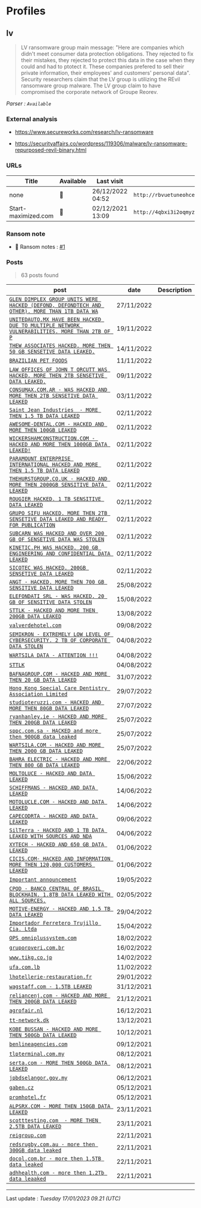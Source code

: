 # Profiles

## **lv**

> LV ransomware group main message: "Here are companies which didn't meet consumer data protection obligations. They rejected to fix their mistakes, they rejected to protect this data in the case when they could and had to ptotect it. These companies prefered to sell their private information, their employees' and customers' personal data". Security researchers claim that the LV group is utilizing the REvil ransomware group malware. The LV group claim to have compromised the corporate network of Groupe Reorev.

_Parser : `Available`_

### External analysis
- https://www.secureworks.com/research/lv-ransomware

- https://securityaffairs.co/wordpress/119306/malware/lv-ransomware-repurposed-revil-binary.html

### URLs
| Title | Available | Last visit | fqdn | Screenshot 
|---|---|---|---|---|
| none | 🔴 | 26/12/2022 04:52 | `http://rbvuetuneohce3ouxjlbxtimyyxokb4btncxjbo44fbgxqy7tskinwad.onion` | ❌ | 
| Start-maximized.com | 🔴 | 02/12/2021 13:09 | `http://4qbxi3i2oqmyzxsjg4fwe4aly3xkped52gq5orp6efpkeskvchqe27id.onion` | ❌ | 


### Ransom note
* 📝 Ransom notes :  <a href="/ransomware_notes/lv/lv.txt" target=_blank>#1</a> 

### Posts

> 63 posts found

| post | date | Description
|---|---|---|
| [`GLEN DIMPLEX GROUP UNITS WERE HACKED (DEFOND, DEFONDTECH AND OTHER). MORE THAN 1TB DATA WA`](https://google.com/search?q=GLEN+DIMPLEX+GROUP+UNITS+WERE+HACKED+%28DEFOND%2C+DEFONDTECH+AND+OTHER%29.+MORE+THAN+1TB+DATA+WA) | 27/11/2022 |   |
| [`UNITEDAUTO.MX HAVE BEEN HACKED DUE TO MULTIPLE NETWORK VULNERABILITIES. MORE THAN 2TB OF P`](https://google.com/search?q=UNITEDAUTO.MX+HAVE+BEEN+HACKED+DUE+TO+MULTIPLE+NETWORK+VULNERABILITIES.+MORE+THAN+2TB+OF+P) | 19/11/2022 |   |
| [`THEW ASSOCIATES HACKED. MORE THEN 50 GB SENSETIVE DATA LEAKED.`](https://google.com/search?q=THEW+ASSOCIATES+HACKED.+MORE+THEN+50+GB+SENSETIVE+DATA+LEAKED.) | 14/11/2022 |   |
| [`BRAZILIAN PET FOODS`](https://google.com/search?q=BRAZILIAN+PET+FOODS) | 11/11/2022 |   |
| [`LAW OFFICES OF JOHN T ORCUTT WAS HACKED. MORE THEN 2TB SENSETIVE DATA LEAKED.`](https://google.com/search?q=LAW+OFFICES+OF+JOHN+T+ORCUTT+WAS+HACKED.+MORE+THEN+2TB+SENSETIVE+DATA+LEAKED.) | 09/11/2022 |   |
| [`CONSUMAX.COM.AR - WAS HACKED AND MORE THEN 2TB SENSETIVE DATA LEAKED`](https://google.com/search?q=CONSUMAX.COM.AR+-+WAS+HACKED+AND+MORE+THEN+2TB+SENSETIVE+DATA+LEAKED) | 03/11/2022 |   |
| [`Saint Jean Industries  - MORE THEN 1.5 TB DATA LEAKED`](https://google.com/search?q=Saint+Jean+Industries++-+MORE+THEN+1.5+TB+DATA+LEAKED) | 02/11/2022 |   |
| [`AWESOME-DENTAL.COM - HACKED AND MORE THEN 100GB LEAKED`](https://google.com/search?q=AWESOME-DENTAL.COM+-+HACKED+AND+MORE+THEN+100GB+LEAKED) | 02/11/2022 |   |
| [`WICKERSHAMCONSTRUCTION.COM - HACKED AND MORE THEN 1000GB DATA LEAKED!`](https://google.com/search?q=WICKERSHAMCONSTRUCTION.COM+-+HACKED+AND+MORE+THEN+1000GB+DATA+LEAKED%21) | 02/11/2022 |   |
| [`PARAMOUNT ENTERPRISE INTERNATIONAL HACKED AND MORE THEN 1.5 TB DATA LEAKED`](https://google.com/search?q=PARAMOUNT+ENTERPRISE+INTERNATIONAL+HACKED+AND+MORE+THEN+1.5+TB+DATA+LEAKED) | 02/11/2022 |   |
| [`THEHURSTGROUP.CO.UK - HACKED AND MORE THEN 2000GB SENSITIVE DATA LEAKED`](https://google.com/search?q=THEHURSTGROUP.CO.UK+-+HACKED+AND+MORE+THEN+2000GB+SENSITIVE+DATA+LEAKED) | 02/11/2022 |   |
| [`ROUGIER HACKED. 1 TB SENSITIVE DATA LEAKED`](https://google.com/search?q=ROUGIER+HACKED.+1+TB+SENSITIVE+DATA+LEAKED) | 02/11/2022 |   |
| [`GRUPO SIFU HACKED. MORE THEN 2TB SENSETIVE DATA LEAKED AND READY FOR PUBLICATION`](https://google.com/search?q=GRUPO+SIFU+HACKED.+MORE+THEN+2TB+SENSETIVE+DATA+LEAKED+AND+READY+FOR+PUBLICATION) | 02/11/2022 |   |
| [`SUBCARN WAS HACKED AND OVER 200 GB OF SENSETIVE DATA WAS STOLEN`](https://google.com/search?q=SUBCARN+WAS+HACKED+AND+OVER+200+GB+OF+SENSETIVE+DATA+WAS+STOLEN) | 02/11/2022 |   |
| [`KINETIC.PH WAS HACKED. 200 GB ENGINEERING AND CONFIDENTIAL DATA LEAKED`](https://google.com/search?q=KINETIC.PH+WAS+HACKED.+200+GB+ENGINEERING+AND+CONFIDENTIAL+DATA+LEAKED) | 02/11/2022 |   |
| [`SICOTEC WAS HACKED. 200GB SENSETIVE DATA LEAKED`](https://google.com/search?q=SICOTEC+WAS+HACKED.+200GB+SENSETIVE+DATA+LEAKED) | 02/11/2022 |   |
| [`ANGT - HACKED. MORE THEN 700 GB SENSITIVE DATA LEAKED`](https://google.com/search?q=ANGT+-+HACKED.+MORE+THEN+700+GB+SENSITIVE+DATA+LEAKED) | 25/08/2022 |   |
| [`ELEFONDATI SRL - WAS HACKED. 20 GB OF SENSITIVE DATA STOLEN`](https://google.com/search?q=ELEFONDATI+SRL+-+WAS+HACKED.+20+GB+OF+SENSITIVE+DATA+STOLEN) | 15/08/2022 |   |
| [`STTLK - HACKED AND MORE THEN 200GB DATA LEAKED`](https://google.com/search?q=STTLK+-+HACKED+AND+MORE+THEN+200GB+DATA+LEAKED) | 13/08/2022 |   |
| [`valverdehotel.com`](https://google.com/search?q=valverdehotel.com) | 09/08/2022 |   |
| [`SEMIKRON - EXTREMELY LOW LEVEL OF CYBERSECURITY. 2 TB OF CORPORATE DATA STOLEN`](https://google.com/search?q=SEMIKRON+-+EXTREMELY+LOW+LEVEL+OF+CYBERSECURITY.+2+TB+OF+CORPORATE+DATA+STOLEN) | 04/08/2022 |   |
| [`WARTSILA DATA - ATTENTION !!!`](https://google.com/search?q=WARTSILA+DATA+-+ATTENTION+%21%21%21) | 04/08/2022 |   |
| [`STTLK`](https://google.com/search?q=STTLK) | 04/08/2022 |   |
| [`BAFNAGROUP.COM - HACKED AND MORE THEN 20 GB DATA LEAKED`](https://google.com/search?q=BAFNAGROUP.COM+-+HACKED+AND+MORE+THEN+20+GB+DATA+LEAKED) | 31/07/2022 |   |
| [`Hong Kong Special Care Dentistry Association Limited`](https://google.com/search?q=Hong+Kong+Special+Care+Dentistry+Association+Limited) | 29/07/2022 |   |
| [`studioteruzzi.com - HACKED AND MORE THEN 80GB DATA LEAKED`](https://google.com/search?q=studioteruzzi.com+-+HACKED+AND+MORE+THEN+80GB+DATA+LEAKED) | 27/07/2022 |   |
| [`ryanhanley.ie - HACKED AND MORE THEN 200GB DATA LEAKED`](https://google.com/search?q=ryanhanley.ie+-+HACKED+AND+MORE+THEN+200GB+DATA+LEAKED) | 25/07/2022 |   |
| [`sppc.com.sa - HACKED and more then 900GB data leaked`](https://google.com/search?q=sppc.com.sa+-+HACKED+and+more+then+900GB+data+leaked) | 25/07/2022 |   |
| [`WARTSILA.COM - HACKED AND MORE THEN 2000 GB DATA LEAKED`](https://google.com/search?q=WARTSILA.COM+-+HACKED+AND+MORE+THEN+2000+GB+DATA+LEAKED) | 25/07/2022 |   |
| [`BAHRA ELECTRIC - HACKED AND MORE THEN 800 GB DATA LEAKED`](https://google.com/search?q=BAHRA+ELECTRIC+-+HACKED+AND+MORE+THEN+800+GB+DATA+LEAKED) | 22/06/2022 |   |
| [`MOLTOLUCE - HACKED AND DATA LEAKED`](https://google.com/search?q=MOLTOLUCE+-+HACKED+AND+DATA+LEAKED) | 15/06/2022 |   |
| [`SCHIFFMANS - HACKED AND DATA LEAKED`](https://google.com/search?q=SCHIFFMANS+-+HACKED+AND+DATA+LEAKED) | 14/06/2022 |   |
| [`MOTOLUCLE.COM - HACKED AND DATA LEAKED`](https://google.com/search?q=MOTOLUCLE.COM+-+HACKED+AND+DATA+LEAKED) | 14/06/2022 |   |
| [`CAPECODRTA - HACKED AND DATA LEAKED`](https://google.com/search?q=CAPECODRTA+-+HACKED+AND+DATA+LEAKED) | 09/06/2022 |   |
| [`SilTerra - HACKED AND 1 TB DATA LEAKED WITH SOURCES AND NDA`](https://google.com/search?q=SilTerra+-+HACKED+AND+1+TB+DATA+LEAKED+WITH+SOURCES+AND+NDA) | 04/06/2022 |   |
| [`XYTECH - HACKED AND 650 GB DATA LEAKED`](https://google.com/search?q=XYTECH+-+HACKED+AND+650+GB+DATA+LEAKED) | 01/06/2022 |   |
| [`CICIS.COM- HACKED AND INFORMATION MORE THEN 120,000 CUSTOMERS LEAKED`](https://google.com/search?q=CICIS.COM-+HACKED+AND+INFORMATION+MORE+THEN+120%2C000+CUSTOMERS+LEAKED) | 01/06/2022 |   |
| [`Important announcement`](https://google.com/search?q=Important+announcement) | 19/05/2022 |   |
| [`CPQD - BANCO CENTRAL OF BRASIL BLOCKHAIN. 1.8TB DATA LEAKED WITH ALL SOURCES.`](https://google.com/search?q=CPQD+-+BANCO+CENTRAL+OF+BRASIL+BLOCKHAIN.+1.8TB+DATA+LEAKED+WITH+ALL+SOURCES.) | 02/05/2022 |   |
| [`MOTIVE-ENERGY - HACKED AND 1.5 TB DATA LEAKED`](https://google.com/search?q=MOTIVE-ENERGY+-+HACKED+AND+1.5+TB+DATA+LEAKED) | 29/04/2022 |   |
| [`Importador Ferretero Trujillo Cia. Ltda`](https://google.com/search?q=Importador+Ferretero+Trujillo+Cia.+Ltda) | 15/04/2022 |   |
| [`OPS omniplussystem.com`](https://google.com/search?q=OPS+omniplussystem.com) | 18/02/2022 |   |
| [`gruporoveri.com.br`](https://google.com/search?q=gruporoveri.com.br) | 16/02/2022 |   |
| [`www.tikg.co.jp`](https://google.com/search?q=www.tikg.co.jp) | 14/02/2022 |   |
| [`ufa.com.lb`](https://google.com/search?q=ufa.com.lb) | 11/02/2022 |   |
| [`lhotellerie-restauration.fr`](https://google.com/search?q=lhotellerie-restauration.fr) | 29/01/2022 |   |
| [`wagstaff.com - 1.5TB LEAKED`](https://google.com/search?q=wagstaff.com+-+1.5TB+LEAKED) | 31/12/2021 |   |
| [`reliancenj.com - HACKED AND MORE THEN 200GB DATA LEAKED`](https://google.com/search?q=reliancenj.com+-+HACKED+AND+MORE+THEN+200GB+DATA+LEAKED) | 21/12/2021 |   |
| [`agrofair.nl`](https://google.com/search?q=agrofair.nl) | 16/12/2021 |   |
| [`tt-network.dk`](https://google.com/search?q=tt-network.dk) | 13/12/2021 |   |
| [`KOBE BUSSAN - HACKED AND MORE THEN 500Gb DATA LEAKED`](https://google.com/search?q=KOBE+BUSSAN+-+HACKED+AND+MORE+THEN+500Gb+DATA+LEAKED) | 10/12/2021 |   |
| [`benlineagencies.com`](https://google.com/search?q=benlineagencies.com) | 09/12/2021 |   |
| [`tlpterminal.com.my`](https://google.com/search?q=tlpterminal.com.my) | 08/12/2021 |   |
| [`serta.com - MORE THEN 500Gb DATA LEAKED`](https://google.com/search?q=serta.com+-+MORE+THEN+500Gb+DATA+LEAKED) | 08/12/2021 |   |
| [`jpbdselangor.gov.my`](https://google.com/search?q=jpbdselangor.gov.my) | 06/12/2021 |   |
| [`gaben.cz`](https://google.com/search?q=gaben.cz) | 05/12/2021 |   |
| [`promhotel.fr`](https://google.com/search?q=promhotel.fr) | 05/12/2021 |   |
| [`ALPSRX.COM - MORE THEN 150GB DATA LEAKED`](https://google.com/search?q=ALPSRX.COM+-+MORE+THEN+150GB+DATA+LEAKED) | 23/11/2021 |   |
| [`scotttesting.com  - MORE THEN 2.5TB DATA LEAKED`](https://google.com/search?q=scotttesting.com++-+MORE+THEN+2.5TB+DATA+LEAKED) | 23/11/2021 |   |
| [`reigroup.com`](https://google.com/search?q=reigroup.com) | 22/11/2021 |   |
| [`redsrugby.com.au - more then 300GB data leaked`](https://google.com/search?q=redsrugby.com.au+-+more+then+300GB+data+leaked) | 22/11/2021 |   |
| [`docol.com.br - more then 1.5TB data leaked`](https://google.com/search?q=docol.com.br+-+more+then+1.5TB+data+leaked) | 22/11/2021 |   |
| [`adhhealth.com - more then 1.2Tb data leaaked`](https://google.com/search?q=adhhealth.com+-+more+then+1.2Tb+data+leaaked) | 22/11/2021 |   |

 --- 


Last update : _Tuesday 17/01/2023 09.21 (UTC)_
